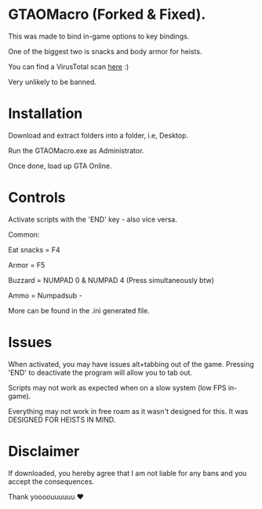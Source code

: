 # GTAOMacro (Forked & Fixed).

This was made to bind in-game options to key bindings. 

One of the biggest two is snacks and body armor for heists.

You can find a VirusTotal scan [here](https://www.virustotal.com/#/file/e34be4f70a872885df1c9ac0c2ab427718f23eae462b0dbfe79d025351caad43/detection) :)

Very unlikely to be banned.

# Installation 

Download and extract folders into a folder, i.e, Desktop. 

Run the GTAOMacro.exe as Administrator.

Once done, load up GTA Online.

# Controls 

Activate scripts with the 'END' key - also vice versa.

Common:


Eat snacks = F4


Armor = F5


Buzzard = NUMPAD 0 & NUMPAD 4 (Press simultaneously btw)


Ammo = Numpadsub - 

More can be found in the .ini generated file.


# Issues

When activated, you may have issues alt+tabbing out of the game. Pressing 'END' to deactivate the program will allow you to tab out.


Scripts may not work as expected when on a slow system (low FPS in-game).

Everything may not work in free roam as it wasn't designed for this. It was DESIGNED FOR HEISTS IN MIND.


# Disclaimer

If downloaded, you hereby agree that I am not liable for any bans and you accept the consequences.

Thank yoooouuuuuu ❤️



